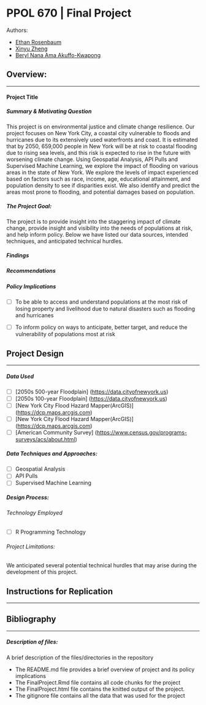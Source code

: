 # PPOL 670 | Final Project
Authors:
* [Ethan Rosenbaum](https://github.com/erosenbaum97)
* [Xinyu Zheng](https://github.com/XZXinyuZheng) 
* [Beryl Nana Ama Akuffo-Kwapong](https://github.com/bnakwaps) 


## Overview:
-----------------------------

#### Project Title 


##### Summary & Motivating Question 
This project is on environmental justice and climate change resilience. Our project focuses on New York City, a coastal city vulnerable to floods and hurricanes due to its extensively used waterfronts and coast. It is estimated that by 2050, 659,000 people in New York will be at risk to coastal flooding due to rising sea levels, and this risk is expected to rise in the future with worsening climate change. Using Geospatial Analysis, API Pulls and Supervised Machine Learning, we explore the impact of flooding on various areas in the state of New York. We explore the levels of impact experienced based on factors such as race, income, age, educational attainment, and population density to see if disparities exist. We also identify and predict the areas most prone to flooding, and potential damages based on population.

##### The Project Goal: 
The project is to provide insight into the staggering impact of climate change, provide insight and visibility into the needs of populations at risk, and help inform policy. Below we have listed our data sources, intended techniques, and anticipated technical hurdles. 


##### Findings  
 
##### Recommendations

##### Policy Implications 
- [ ] To be able to access and understand populations at the most risk of losing property and livelihood due to natural disasters such as flooding and hurricanes 
- [ ]  To inform policy on ways to anticipate, better target, and reduce the vulnerability of populations most at risk  


## Project Design 
-----------------------------

##### Data Used 
- [ ] [2050s 500-year Floodplain] (https://data.cityofnewyork.us)
- [ ] [2050s 100-year Floodplain] (https://data.cityofnewyork.us)
- [ ] [New York City Flood Hazard Mapper(ArcGIS)] (https://dcp.maps.arcgis.com)
- [ ] [New York City Flood Hazard Mapper(ArcGIS)] (https://dcp.maps.arcgis.com)
- [ ] [American Community Survey] (https://www.census.gov/programs-surveys/acs/about.html)

##### Data Techniques and Approaches:
- [ ] Geospatial Analysis
- [ ] API Pulls 
- [ ] Supervised Machine Learning 

##### Design Process:

###### Technology Employed
- [ ] R Programming Technology 








###### Project Limitations: 
We anticipated several potential technical hurdles that may arise during the development of this project. 










## Instructions for Replication
-----------------------------




## Bibliography

-------------------------------


##### Description of files:
A  brief description of the files/directories in the repository 
* The README.md file provides a brief overview of project and its policy implications 
* The FinalProject.Rmd file contains all code chunks for the project
* The FinalProject.html file contains the knitted output of the project. 
* The gitignore file contains all the data that was used for the project


